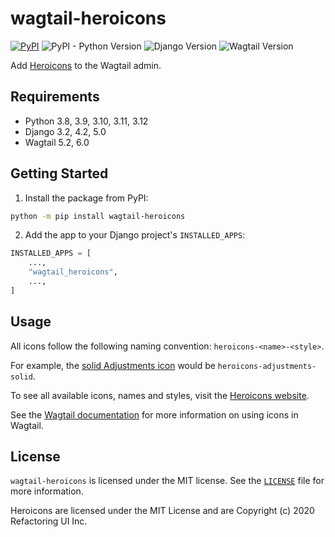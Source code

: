 # wagtail-heroicons

[![PyPI](https://img.shields.io/pypi/v/wagtail-heroicons)](https://pypi.org/project/wagtail-heroicons/)
![PyPI - Python Version](https://img.shields.io/pypi/pyversions/wagtail-heroicons)
![Django Version](https://img.shields.io/badge/django-3.2%20%7C%204.2%20%7C%205.0-%2344B78B?labelColor=%23092E20)
![Wagtail Version](https://img.shields.io/badge/wagtail-5.2%20%7C%206.0-%2300676A?labelColor=%232E1F5E)

<!-- https://shields.io/badges -->
<!-- django-3.2 | 4.2 | 5.0-#44B78B -->
<!-- labelColor=%23092E20 -->
<!-- https://shields.io/badges -->
<!-- wagtail-5.2 | 6.0-#00676A -->
<!-- labelColor=%232E1F5E -->

Add [Heroicons](https://heroicons.com/) to the Wagtail admin.

## Requirements

-   Python 3.8, 3.9, 3.10, 3.11, 3.12
-   Django 3.2, 4.2, 5.0
-   Wagtail 5.2, 6.0

## Getting Started

1. Install the package from PyPI:

```bash
python -m pip install wagtail-heroicons
```

2. Add the app to your Django project's `INSTALLED_APPS`:

```python
INSTALLED_APPS = [
    ...,
    "wagtail_heroicons",
    ...,
]
```

## Usage

All icons follow the following naming convention: `heroicons-<name>-<style>`.

For example, the [solid Adjustments icon](https://heroicons.com/#adjustments-sm-btn) would be `heroicons-adjustments-solid`.

To see all available icons, names and styles, visit the [Heroicons website](https://heroicons.com/).

See the [Wagtail documentation](https://docs.wagtail.org/en/latest/search.html?q=icon) for more information on using icons in Wagtail.

## License

`wagtail-heroicons` is licensed under the MIT license. See the [`LICENSE`](LICENSE) file for more information.

Heroicons are licensed under the MIT License and are Copyright (c) 2020 Refactoring UI Inc.
